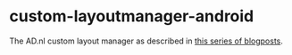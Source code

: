 # custom-layoutmanager-android

The AD.nl custom layout manager as described in [this series of blogposts](http://localhost:4000/2017/01/04/android-layoutmanager-part-1/).
